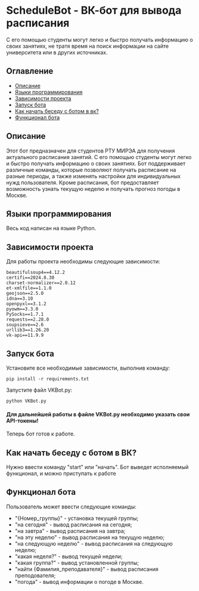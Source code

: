 # ScheduleBot - ВК-бот для вывода расписания
С его помощью студенты могут легко и быстро получать информацию о своих занятиях, не тратя время на поиск информации на сайте университета или в других источниках.
## Оглавление
- <a href="https://github.com/efane4m/ScheduleBot/edit/main/README.md#описание"> Описание </a>
- <a href="https://github.com/efane4m/ScheduleBot/edit/main/README.md#языки-программирования"> Языки программирования </a>
- <a href="https://github.com/efane4m/ScheduleBot/blob/main/README.md#зависимости-проекта"> Зависимости проекта </a>
- <a href="https://github.com/efane4m/ScheduleBot/edit/main/README.md#запуск-бота"> Запуск бота </a>
- <a href="https://github.com/efane4m/ScheduleBot/blob/main/README.md#как-начать-беседу-с-ботом-в-вк"> Как начать беседу с ботом в вк? </a>
- <a href="https://github.com/efane4m/ScheduleBot/edit/main/README.md#функционал-бота"> Функционал бота </a>
## Описание
Этот бот предназначен для студентов РТУ МИРЭА для получения актуального расписания занятий. С его помощью студенты могут легко и быстро получать информацию о своих занятиях. Бот поддерживает различные команды, которые позволяют получать расписание на разные периоды, а также изменять настройки для индивидуальных нужд пользователя. Кроме расписания, бот предоставляет возможность узнать текущую неделю и получать прогноз погоды в Москве.
## Языки программирования
Весь код написан на языке Python.
## Зависимости проекта
Для работы проекта необходимы следующие зависимости:
```
beautifulsoup4==4.12.2
certifi==2024.8.30
charset-normalizer==2.0.12
et-xmlfile==1.1.0
geojson==2.5.0
idna==3.10
openpyxl==3.1.2
pyowm==3.3.0
PySocks==1.7.1
requests==2.28.0
soupsieve==2.6
urllib3==1.26.20
vk-api==11.9.9
```
## Запуск бота
Установите все необходимые зависимости, выполнив команду:
```
pip install -r requirements.txt
```
Запустите файл VKBot.py:
```
python VKBot.py
```
#### Для дальнейшей работы в файле VKBot.py необходимо указать свои API-токены!
Теперь бот готов к работе.
## Как начать беседу с ботом в ВК?
Нужно ввести команду "start" или "начать". Бот выведет исполняемый функционал, и можно приступать к работе
## Функционал бота
Пользователь может ввести следующие команды:
 - "{Номер_группы}" - установка текущей группы;
 - "на сегодня" - вывод расписания на сегодня;
 - "на завтра" - вывод расписания на завтра;
 - "на эту неделю" - вывод расписания на текущую неделю;
 - "на следующую неделю" - вывод расписания на следующую неделю;
 - "какая неделя?" - вывод текущей недели;
 - "какая группа?" - вывод установленной группы;
 - "найти {Фамилия_преподавателя}" - вывод расписания преподователя;
 - "погода" - вывод информации о погоде в Москве.
